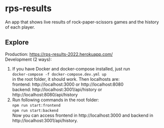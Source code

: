 # rps-results
An app that shows live results of rock-paper-scissors games and the history of each player.

## Explore
Production: https://rps-results-2022.herokuapp.com/ \
Development (2 ways):    
1. If you have Docker and docker-compose installed, just run \
``docker-compose -f docker-compose.dev.yml up`` \
in the root folder, it should work. Then localhosts are: \
frontend: http://localhost:3000 or http://localhost:8080 \
backend: http://localhost:3001/api/history or http://localhost:8080/api/history 
2. Run following commands in the root folder: \
``npm run start:frontend`` \
``npm run start:backend`` \
Now you can access frontend in http://localhost:3000 and backend in http://localhost:3001/api/history.
